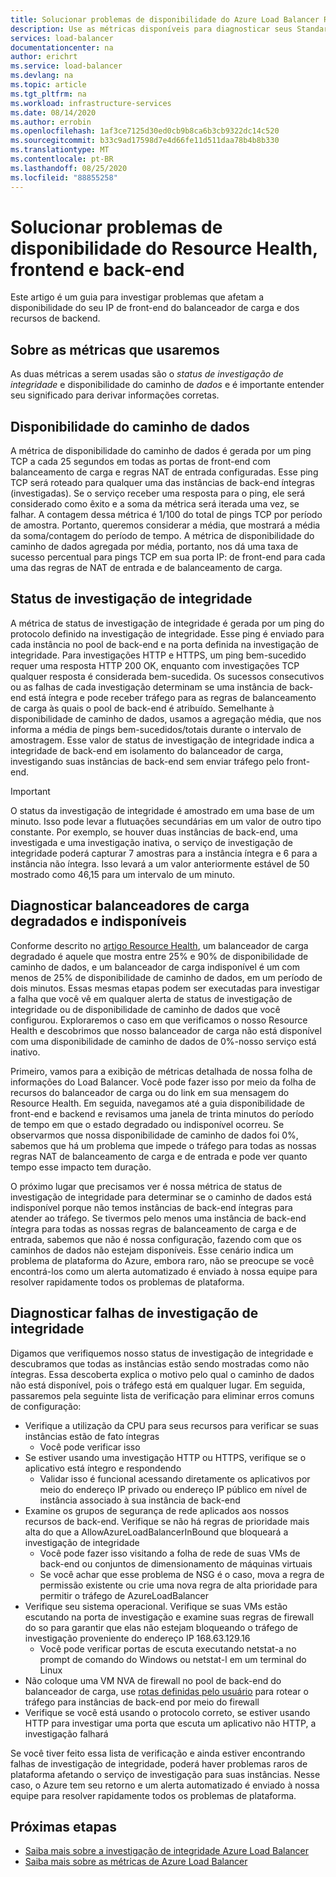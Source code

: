 ```yaml
---
title: Solucionar problemas de disponibilidade do Azure Load Balancer Resource Health, frontend e back-end
description: Use as métricas disponíveis para diagnosticar seus Standard Load Balancer do Azure degradados ou indisponíveis.
services: load-balancer
documentationcenter: na
author: erichrt
ms.service: load-balancer
ms.devlang: na
ms.topic: article
ms.tgt_pltfrm: na
ms.workload: infrastructure-services
ms.date: 08/14/2020
ms.author: errobin
ms.openlocfilehash: 1af3ce7125d30ed0cb9b8ca6b3cb9322dc14c520
ms.sourcegitcommit: b33c9ad17598d7e4d66fe11d511daa78b4b8b330
ms.translationtype: MT
ms.contentlocale: pt-BR
ms.lasthandoff: 08/25/2020
ms.locfileid: "88855258"
---
```

# <a name="troubleshoot-resource-health-frontend-and-backend-availability-issues"></a>Solucionar problemas de disponibilidade do Resource Health, frontend e back-end 

Este artigo é um guia para investigar problemas que afetam a disponibilidade do seu IP de front-end do balanceador de carga e dos recursos de backend. 

## <a name="about-the-metrics-well-use"></a>Sobre as métricas que usaremos
As duas métricas a serem usadas são o *status de investigação de integridade* e disponibilidade do caminho de *dados* e é importante entender seu significado para derivar informações corretas. 

## <a name="data-path-availability"></a>Disponibilidade do caminho de dados
A métrica de disponibilidade do caminho de dados é gerada por um ping TCP a cada 25 segundos em todas as portas de front-end com balanceamento de carga e regras NAT de entrada configuradas. Esse ping TCP será roteado para qualquer uma das instâncias de back-end íntegras (investigadas). Se o serviço receber uma resposta para o ping, ele será considerado como êxito e a soma da métrica será iterada uma vez, se falhar. A contagem dessa métrica é 1/100 do total de pings TCP por período de amostra. Portanto, queremos considerar a média, que mostrará a média da soma/contagem do período de tempo. A métrica de disponibilidade do caminho de dados agregada por média, portanto, nos dá uma taxa de sucesso percentual para pings TCP em sua porta IP: de front-end para cada uma das regras de NAT de entrada e de balanceamento de carga.

## <a name="health-probe-status"></a>Status de investigação de integridade
A métrica de status de investigação de integridade é gerada por um ping do protocolo definido na investigação de integridade. Esse ping é enviado para cada instância no pool de back-end e na porta definida na investigação de integridade. Para investigações HTTP e HTTPS, um ping bem-sucedido requer uma resposta HTTP 200 OK, enquanto com investigações TCP qualquer resposta é considerada bem-sucedida. Os sucessos consecutivos ou as falhas de cada investigação determinam se uma instância de back-end está íntegra e pode receber tráfego para as regras de balanceamento de carga às quais o pool de back-end é atribuído. Semelhante à disponibilidade de caminho de dados, usamos a agregação média, que nos informa a média de pings bem-sucedidos/totais durante o intervalo de amostragem. Esse valor de status de investigação de integridade indica a integridade de back-end em isolamento do balanceador de carga, investigando suas instâncias de back-end sem enviar tráfego pelo front-end.

>[!IMPORTANT]
>O status da investigação de integridade é amostrado em uma base de um minuto. Isso pode levar a flutuações secundárias em um valor de outro tipo constante. Por exemplo, se houver duas instâncias de back-end, uma investigada e uma investigação inativa, o serviço de investigação de integridade poderá capturar 7 amostras para a instância íntegra e 6 para a instância não íntegra. Isso levará a um valor anteriormente estável de 50 mostrado como 46,15 para um intervalo de um minuto. 

## <a name="diagnose-degraded-and-unavailable-load-balancers"></a>Diagnosticar balanceadores de carga degradados e indisponíveis
Conforme descrito no [artigo Resource Health](load-balancer-standard-diagnostics.md#resource-health-status), um balanceador de carga degradado é aquele que mostra entre 25% e 90% de disponibilidade de caminho de dados, e um balanceador de carga indisponível é um com menos de 25% de disponibilidade de caminho de dados, em um período de dois minutos. Essas mesmas etapas podem ser executadas para investigar a falha que você vê em qualquer alerta de status de investigação de integridade ou de disponibilidade de caminho de dados que você configurou. Exploraremos o caso em que verificamos o nosso Resource Health e descobrimos que nosso balanceador de carga não está disponível com uma disponibilidade de caminho de dados de 0%-nosso serviço está inativo.

Primeiro, vamos para a exibição de métricas detalhada de nossa folha de informações do Load Balancer. Você pode fazer isso por meio da folha de recursos do balanceador de carga ou do link em sua mensagem do Resource Health.  Em seguida, navegamos até a guia disponibilidade de front-end e backend e revisamos uma janela de trinta minutos do período de tempo em que o estado degradado ou indisponível ocorreu. Se observarmos que nossa disponibilidade de caminho de dados foi 0%, sabemos que há um problema que impede o tráfego para todas as nossas regras NAT de balanceamento de carga e de entrada e pode ver quanto tempo esse impacto tem duração. 

O próximo lugar que precisamos ver é nossa métrica de status de investigação de integridade para determinar se o caminho de dados está indisponível porque não temos instâncias de back-end íntegras para atender ao tráfego. Se tivermos pelo menos uma instância de back-end íntegra para todas as nossas regras de balanceamento de carga e de entrada, sabemos que não é nossa configuração, fazendo com que os caminhos de dados não estejam disponíveis. Esse cenário indica um problema de plataforma do Azure, embora raro, não se preocupe se você encontrá-los como um alerta automatizado é enviado à nossa equipe para resolver rapidamente todos os problemas de plataforma.

## <a name="diagnose-health-probe-failures"></a>Diagnosticar falhas de investigação de integridade
Digamos que verifiquemos nosso status de investigação de integridade e descubramos que todas as instâncias estão sendo mostradas como não íntegras. Essa descoberta explica o motivo pelo qual o caminho de dados não está disponível, pois o tráfego está em qualquer lugar. Em seguida, passaremos pela seguinte lista de verificação para eliminar erros comuns de configuração:
* Verifique a utilização da CPU para seus recursos para verificar se suas instâncias estão de fato íntegras
  * Você pode verificar isso 
* Se estiver usando uma investigação HTTP ou HTTPS, verifique se o aplicativo está íntegro e respondendo
  * Validar isso é funcional acessando diretamente os aplicativos por meio do endereço IP privado ou endereço IP público em nível de instância associado à sua instância de back-end
* Examine os grupos de segurança de rede aplicados aos nossos recursos de back-end. Verifique se não há regras de prioridade mais alta do que a AllowAzureLoadBalancerInBound que bloqueará a investigação de integridade
  * Você pode fazer isso visitando a folha de rede de suas VMs de back-end ou conjuntos de dimensionamento de máquinas virtuais
  * Se você achar que esse problema de NSG é o caso, mova a regra de permissão existente ou crie uma nova regra de alta prioridade para permitir o tráfego de AzureLoadBalancer
* Verifique seu sistema operacional. Verifique se suas VMs estão escutando na porta de investigação e examine suas regras de firewall do so para garantir que elas não estejam bloqueando o tráfego de investigação proveniente do endereço IP 168.63.129.16
  * Você pode verificar portas de escuta executando netstat-a no prompt de comando do Windows ou netstat-l em um terminal do Linux
* Não coloque uma VM NVA de firewall no pool de back-end do balanceador de carga, use [rotas definidas pelo usuário](https://docs.microsoft.com/azure/virtual-network/virtual-networks-udr-overview#user-defined) para rotear o tráfego para instâncias de back-end por meio do firewall
* Verifique se você está usando o protocolo correto, se estiver usando HTTP para investigar uma porta que escuta um aplicativo não HTTP, a investigação falhará

Se você tiver feito essa lista de verificação e ainda estiver encontrando falhas de investigação de integridade, poderá haver problemas raros de plataforma afetando o serviço de investigação para suas instâncias. Nesse caso, o Azure tem seu retorno e um alerta automatizado é enviado à nossa equipe para resolver rapidamente todos os problemas de plataforma.

## <a name="next-steps"></a>Próximas etapas

* [Saiba mais sobre a investigação de integridade Azure Load Balancer](load-balancer-custom-probe-overview.md)
* [Saiba mais sobre as métricas de Azure Load Balancer](load-balancer-standard-diagnostics.md)


